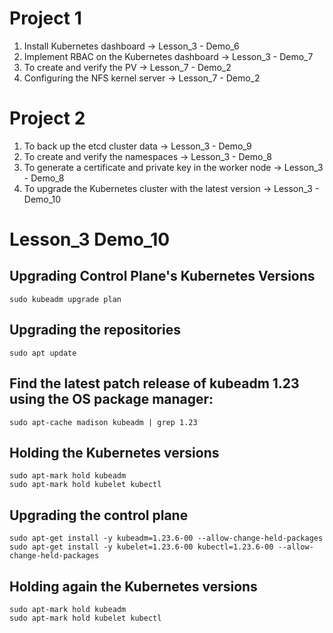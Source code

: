 # Project 1
1. Install Kubernetes dashboard -> Lesson_3 - Demo_6
2. Implement RBAC on the Kubernetes dashboard -> Lesson_3 - Demo_7
3. To create and verify the PV -> Lesson_7 - Demo_2
4. Configuring the NFS kernel server -> Lesson_7 - Demo_2

# Project 2
1. To back up the etcd cluster data -> Lesson_3 - Demo_9
2. To create and verify the namespaces -> Lesson_3 - Demo_8
3. To generate a certificate and private key in the worker node -> Lesson_3 - Demo_8
4. To upgrade the Kubernetes cluster with the latest version -> Lesson_3 - Demo_10

# Lesson_3 Demo_10
##  Upgrading Control Plane's Kubernetes Versions
```
sudo kubeadm upgrade plan
```
## Upgrading the repositories
```
sudo apt update
```
## Find the latest patch release of kubeadm 1.23 using the OS package manager:
```
sudo apt-cache madison kubeadm | grep 1.23
```
## Holding the Kubernetes versions
```
sudo apt-mark hold kubeadm
sudo apt-mark hold kubelet kubectl
```
## Upgrading the control plane
```
sudo apt-get install -y kubeadm=1.23.6-00 --allow-change-held-packages
sudo apt-get install -y kubelet=1.23.6-00 kubectl=1.23.6-00 --allow-change-held-packages
```
## Holding again the Kubernetes versions
```
sudo apt-mark hold kubeadm
sudo apt-mark hold kubelet kubectl
```
